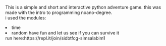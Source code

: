 This is a simple and short  and interactive python adventure game. this was made with the intro to programming noano-degree.<br>
i used the modules:<br>
<li>time
<li>random
have fun and let us see if you can survive it<br>
run here:https://repl.it/join/sidbtfcg-simsalabim1

  
